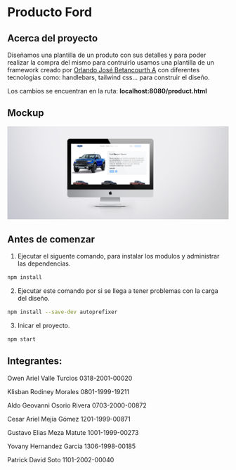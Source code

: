 # Producto Ford

## Acerca del proyecto
Diseñamos una plantilla de un produto con sus detalles y para poder realizar la compra del mismo para contruirlo usamos una plantilla de un framework creado por [Orlando José Betancourth A](https://github.com/obetancourthunicah) con diferentes tecnologias como: handlebars, tailwind css... para construir el diseño.

Los cambios se encuentran en la ruta: **localhost:8080/product.html**

## Mockup
![Mockup](./img_src/MockupProductoFord.jpg)

## Antes de comenzar
1. Ejecutar el siguente comando, para instalar los modulos y administrar las dependencias.
```bash
npm install
```
2. Ejecutar este comando por si se llega a tener problemas con la carga del diseño.
```bash
npm install --save-dev autoprefixer
```
3. Inicar el proyecto.
```bash
npm start
```
## Integrantes:

Owen Ariel Valle Turcios 
0318-2001-00020

Klisban Rodiney Morales
0801-1999-19211

Aldo Geovanni Osorio Rivera
0703-2000-00872

Cesar Ariel Mejía Gómez 
1201-1999-00871

Gustavo Elias Meza Matute 
1001-1999-00273

Yovany Hernandez Garcia
1306-1998-00185

Patrick David Soto
1101-2002-00040
